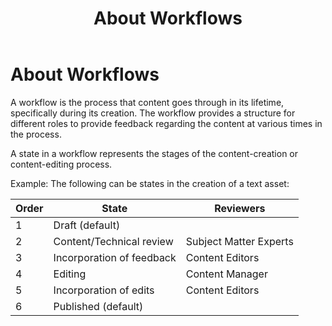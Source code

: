 ﻿---
uid: content-managers-about-workflows
topic: about-workflows
locale: en
title: About Workflows
dnneditions: Evoq Content,Evoq Engage
dnnversion: 09.02.00
---

# About Workflows

A workflow is the process that content goes through in its lifetime, specifically during its creation. The workflow provides a structure for different roles to provide feedback regarding the content at various times in the process.

A state in a workflow represents the stages of the content-creation or content-editing process.

Example: The following can be states in the creation of a text asset:

|**Order**|**State**|**Reviewers**|
|---|---|---|
|1|Draft (default)| |
|2|Content/Technical review|Subject Matter Experts|
|3|Incorporation of feedback|Content Editors|
|4|Editing|Content Manager|
|5|Incorporation of edits|Content Editors|
|6|Published (default)|
